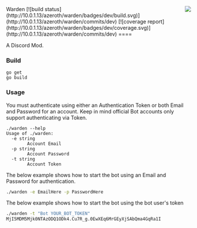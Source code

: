 <img align="right" src="http://vignette2.wikia.nocookie.net/wowwiki/images/a/a4/Warden_artwork.jpg/revision/latest?cb=20091016194237">
Warden
[![build status](http://10.0.1.13/azeroth/warden/badges/dev/build.svg)](http://10.0.1.13/azeroth/warden/commits/dev) [![coverage report](http://10.0.1.13/azeroth/warden/badges/dev/coverage.svg)](http://10.0.1.13/azeroth/warden/commits/dev)
====

A Discord Mod.

### Build

`go get`
<br/>
`go build`

### Usage

You must authenticate using either an Authentication Token or both Email and
Password for an account.  Keep in mind official Bot accounts only support
authenticating via Token.

```
./warden --help
Usage of ./warden:
  -e string
        Account Email
  -p string
        Account Password
  -t string
        Account Token
```

The below example shows how to start the bot using an Email and Password for
authentication.

```sh
./warden -e EmailHere -p PasswordHere
```

The below example shows how to start the bot using the bot user's token

```sh
./warden -t "Bot YOUR_BOT_TOKEN"
MjI5MDM5Mjk0NTAzODQ1ODk4.Cu7R_g.0EwXEq6MrGEyXjSAbQma4GqRa1I
```
